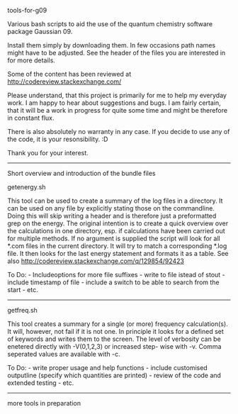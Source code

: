 tools-for-g09

Various bash scripts to aid the use of the quantum chemistry software package Gaussian 09.

Install them simply by downloading them. In few occasions path names might have to be 
adjusted. See the header of the files you are interested in for more details.

Some of the content has been reviewed at http://codereview.stackexchange.com/

Please understand, that this project is primarily for me to help my everyday work. I am
happy to hear about suggestions and bugs. I am fairly certain, that it will be a work in 
progress for quite some time and might be therefore in constant flux.

There is also absolutely no warranty in any case. If you decide to use any of the code,
it is your resonsibility. :D

Thank you for your interest.

---

Short overview and introduction of the  bundle files

getenergy.sh

This tool can be used to create a summary of the log files in a directory.
It can be used on any file by explicitly stating those on the commandline.
Doing this will skip writing a header and is therefore just a preformatted
grep on the energy.
The original intention is to create a quick overview over the calculations 
in one directory, esp. if calculations have been carried out for multiple 
methods. 
If no argument is supplied the script will look for all *.com files in
the current directory. It will try to match a corresponding *.log file.
It then looks for the last energy statement and formats it as a table.
See also http://codereview.stackexchange.com/q/129854/92423

To Do: - Includeoptions for more file suffixes
       - write to file istead of stout
       - include timestamp of file
       - include a switch to be able to search from the start
       - etc.

---

getfreq.sh

This tool creates a summary for a single (or more) frequency calculation(s). It will, 
however, not fail if it is not one. In principle it looks for a defined 
set of keywords and writes them to the screen.
The level of verbosity can be enetered directly with -V(0,1,2,3) or increased step-
wise with -v. Comma seperated values are available with -c.

To Do: - write proper usage and help functions
       - include customised outputline (specify which quantities are printed)
       - review of the code and extended testing
       - etc.

---

more tools in preparation

